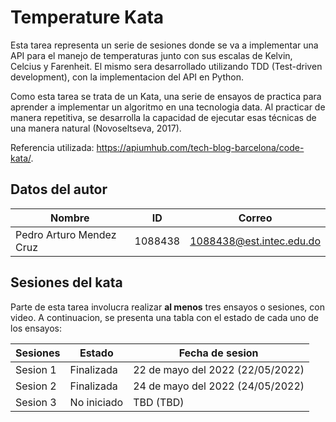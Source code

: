 # Temperature Kata
Esta tarea representa un serie de sesiones donde se va a implementar una API para el manejo de temperaturas junto con sus escalas de Kelvin, Celcius y Farenheit. El mismo sera desarrollado utilizando TDD (Test-driven development), con la implementacion del API en Python.

Como esta tarea se trata de un Kata, una serie de ensayos de practica para aprender a implementar un algoritmo en una tecnologia data. Al practicar de manera repetitiva, se desarrolla la capacidad de ejecutar esas técnicas de una manera natural (Novoseltseva, 2017).

Referencia utilizada: https://apiumhub.com/tech-blog-barcelona/code-kata/.

## Datos del autor
| Nombre | ID | Correo |
| ---- | ---- | ---- |
| Pedro Arturo Mendez Cruz | 1088438 | 1088438@est.intec.edu.do |

## Sesiones del kata
Parte de esta tarea involucra realizar **al menos** tres ensayos o sesiones, con video. A continuacion, se presenta una tabla con el estado de cada uno de los ensayos:

| Sesiones | Estado | Fecha de sesion |
| -------- | ------ | --------------- |
| Sesion 1 | Finalizada | 22 de mayo del 2022 (22/05/2022) |
| Sesion 2 | Finalizada | 24 de mayo del 2022 (24/05/2022) |
| Sesion 3 | No iniciado | TBD (TBD) |
